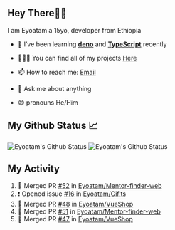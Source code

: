 ## Hey There👋🏽

I am Eyoatam a 15yo, developer from Ethiopia

- 🔭 I’ve been learning **[deno](https://github.com/denoland/deno)** and **[TypeScript](https://github.com/microsoft/TypeScript)** recently 

- 🧑🏽‍💻  You can find all of my projects [Here](https://github.com/Eyoatam?tab=repositories)

- 📫  How to reach me: [Email](mailto:eyoatamtamirat7@gmail.com)

- 💬 Ask me about anything

- 😄 pronouns He/Him

## My Github Status 📈 
<p> 
  <img src="https://github-readme-stats.vercel.app/api?username=Eyoatam&show_icons=true&theme=prussian" alt="Eyoatam's Github Status" />
  <img src="https://github-readme-stats.vercel.app/api/top-langs/?username=Eyoatam&layout=compact&theme=prussian" alt="Eyoatam's Github Status" />
</p>

## My Activity

<!--START_SECTION:activity-->
1. 🎉 Merged PR [#52](https://github.com/Eyoatam/Mentor-finder-web/pull/52) in [Eyoatam/Mentor-finder-web](https://github.com/Eyoatam/Mentor-finder-web)
2. ❗️ Opened issue [#16](https://github.com/Eyoatam/Gif.ts/issues/16) in [Eyoatam/Gif.ts](https://github.com/Eyoatam/Gif.ts)
3. 🎉 Merged PR [#48](https://github.com/Eyoatam/VueShop/pull/48) in [Eyoatam/VueShop](https://github.com/Eyoatam/VueShop)
4. 🎉 Merged PR [#51](https://github.com/Eyoatam/Mentor-finder-web/pull/51) in [Eyoatam/Mentor-finder-web](https://github.com/Eyoatam/Mentor-finder-web)
5. 🎉 Merged PR [#47](https://github.com/Eyoatam/VueShop/pull/47) in [Eyoatam/VueShop](https://github.com/Eyoatam/VueShop)
<!--END_SECTION:activity-->
